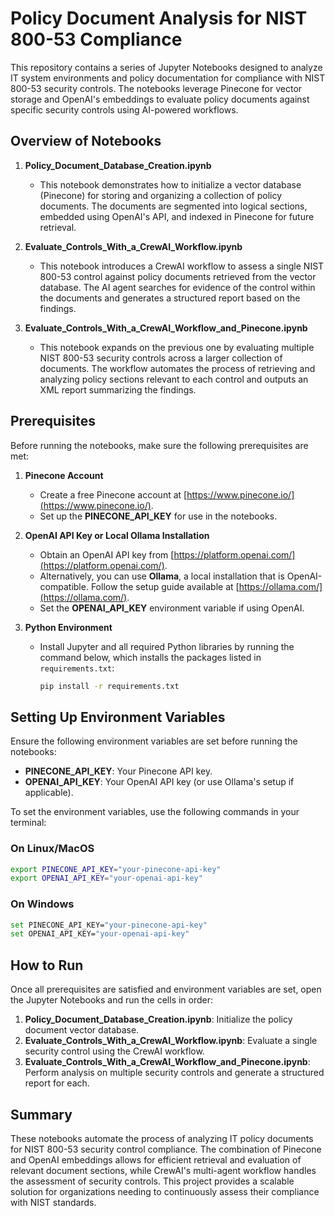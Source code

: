 
# Policy Document Analysis for NIST 800-53 Compliance

This repository contains a series of Jupyter Notebooks designed to analyze IT system environments and policy documentation for compliance with NIST 800-53 security controls. The notebooks leverage Pinecone for vector storage and OpenAI's embeddings to evaluate policy documents against specific security controls using AI-powered workflows.

## Overview of Notebooks

1. **Policy_Document_Database_Creation.ipynb**
   - This notebook demonstrates how to initialize a vector database (Pinecone) for storing and organizing a collection of policy documents. The documents are segmented into logical sections, embedded using OpenAI's API, and indexed in Pinecone for future retrieval.
  
2. **Evaluate_Controls_With_a_CrewAI_Workflow.ipynb**
   - This notebook introduces a CrewAI workflow to assess a single NIST 800-53 control against policy documents retrieved from the vector database. The AI agent searches for evidence of the control within the documents and generates a structured report based on the findings.
  
3. **Evaluate_Controls_With_a_CrewAI_Workflow_and_Pinecone.ipynb**
   - This notebook expands on the previous one by evaluating multiple NIST 800-53 security controls across a larger collection of documents. The workflow automates the process of retrieving and analyzing policy sections relevant to each control and outputs an XML report summarizing the findings.

## Prerequisites

Before running the notebooks, make sure the following prerequisites are met:

1. **Pinecone Account**
   - Create a free Pinecone account at [https://www.pinecone.io/](https://www.pinecone.io/).
   - Set up the **PINECONE_API_KEY** for use in the notebooks.

2. **OpenAI API Key or Local Ollama Installation**
   - Obtain an OpenAI API key from [https://platform.openai.com/](https://platform.openai.com/).
   - Alternatively, you can use **Ollama**, a local installation that is OpenAI-compatible. Follow the setup guide available at [https://ollama.com/](https://ollama.com/).
   - Set the **OPENAI_API_KEY** environment variable if using OpenAI.

3. **Python Environment**
   - Install Jupyter and all required Python libraries by running the command below, which installs the packages listed in `requirements.txt`:
     ```bash
     pip install -r requirements.txt
     ```

## Setting Up Environment Variables

Ensure the following environment variables are set before running the notebooks:

- **PINECONE_API_KEY**: Your Pinecone API key.
- **OPENAI_API_KEY**: Your OpenAI API key (or use Ollama's setup if applicable).

To set the environment variables, use the following commands in your terminal:

### On Linux/MacOS

```bash
export PINECONE_API_KEY="your-pinecone-api-key"
export OPENAI_API_KEY="your-openai-api-key"
```

### On Windows

```bash
set PINECONE_API_KEY="your-pinecone-api-key"
set OPENAI_API_KEY="your-openai-api-key"
```

## How to Run

Once all prerequisites are satisfied and environment variables are set, open the Jupyter Notebooks and run the cells in order:

1. **Policy_Document_Database_Creation.ipynb**: Initialize the policy document vector database.
2. **Evaluate_Controls_With_a_CrewAI_Workflow.ipynb**: Evaluate a single security control using the CrewAI workflow.
3. **Evaluate_Controls_With_a_CrewAI_Workflow_and_Pinecone.ipynb**: Perform analysis on multiple security controls and generate a structured report for each.

## Summary

These notebooks automate the process of analyzing IT policy documents for NIST 800-53 security control compliance. The combination of Pinecone and OpenAI embeddings allows for efficient retrieval and evaluation of relevant document sections, while CrewAI's multi-agent workflow handles the assessment of security controls. This project provides a scalable solution for organizations needing to continuously assess their compliance with NIST standards.

